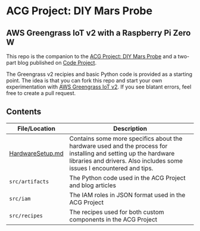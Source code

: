 # ACG Project: DIY Mars Probe
## AWS Greengrass IoT v2 with a Raspberry Pi Zero W

This repo is the companion to the [ACG Project: DIY Mars Probe](https://acloud.guru/series/acg-projects/view/405) and a two-part blog published on [Code Project](https://www.codeproject.com/).

The Greengrass v2 recipies and basic Python code is provided as a starting point.  The idea is that you can fork this repo and start your own experimentation with [AWS Greengrass IoT v2](https://docs.aws.amazon.com/greengrass/v2/developerguide/greengrass-v2-whats-new.html).  If you see blatant errors, feel free to create a pull request.

## Contents
| File/Location                        | Description                                                                                                                                                                               |
| ------------------------------------ | ----------------------------------------------------------------------------------------------------------------------------------------------------------------------------------------- |
| [HardwareSetup.md](HardwareSetup.md) | Contains some more specifics about the hardware used and the process for installing and setting up the hardware libraries and drivers.  Also includes some issues I encountered and tips. |
| ```src/artifacts```                  | The Python code used in the ACG Project and blog articles                                                                                                                                 |
| ```src/iam```                        | The IAM roles in JSON format used in the ACG Project                                                                                                                                      |
| ```src/recipes```                    | The recipes used for both custom components in the ACG Project                                                                                                                            |
